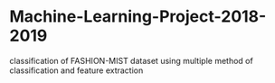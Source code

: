 # Machine-Learning-Project-2018-2019
classification of FASHION-MIST dataset using multiple method of classification and feature extraction
